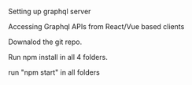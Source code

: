 Setting up graphql server

Accessing Graphql APIs from React/Vue based clients

Downalod the git repo.

Run npm install in all 4 folders.

run "npm start" in all folders 
